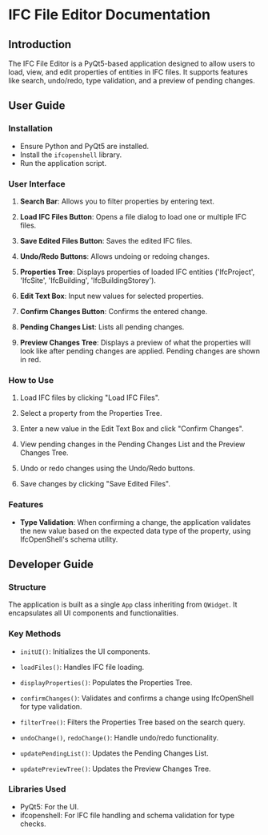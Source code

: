 # IFC File Editor Documentation

## Introduction

The IFC File Editor is a PyQt5-based application designed to allow users to load, view, and edit properties of entities in IFC files. It supports features like search, undo/redo, type validation, and a preview of pending changes.

## User Guide

### Installation

- Ensure Python and PyQt5 are installed.
- Install the `ifcopenshell` library.
- Run the application script.

### User Interface

1. **Search Bar**: Allows you to filter properties by entering text.
  
2. **Load IFC Files Button**: Opens a file dialog to load one or multiple IFC files.

3. **Save Edited Files Button**: Saves the edited IFC files.

4. **Undo/Redo Buttons**: Allows undoing or redoing changes.

5. **Properties Tree**: Displays properties of loaded IFC entities ('IfcProject', 'IfcSite', 'IfcBuilding', 'IfcBuildingStorey').

6. **Edit Text Box**: Input new values for selected properties.

7. **Confirm Changes Button**: Confirms the entered change.

8. **Pending Changes List**: Lists all pending changes.

9. **Preview Changes Tree**: Displays a preview of what the properties will look like after pending changes are applied. Pending changes are shown in red.

### How to Use

1. Load IFC files by clicking "Load IFC Files".
  
2. Select a property from the Properties Tree.

3. Enter a new value in the Edit Text Box and click "Confirm Changes".

4. View pending changes in the Pending Changes List and the Preview Changes Tree.

5. Undo or redo changes using the Undo/Redo buttons.

6. Save changes by clicking "Save Edited Files".

### Features

- **Type Validation**: When confirming a change, the application validates the new value based on the expected data type of the property, using IfcOpenShell's schema utility.

## Developer Guide

### Structure

The application is built as a single `App` class inheriting from `QWidget`. It encapsulates all UI components and functionalities.

### Key Methods

- `initUI()`: Initializes the UI components.
  
- `loadFiles()`: Handles IFC file loading.

- `displayProperties()`: Populates the Properties Tree.

- `confirmChanges()`: Validates and confirms a change using IfcOpenShell for type validation.

- `filterTree()`: Filters the Properties Tree based on the search query.

- `undoChange()`, `redoChange()`: Handle undo/redo functionality.

- `updatePendingList()`: Updates the Pending Changes List.

- `updatePreviewTree()`: Updates the Preview Changes Tree.

### Libraries Used

- PyQt5: For the UI.
- ifcopenshell: For IFC file handling and schema validation for type checks.
